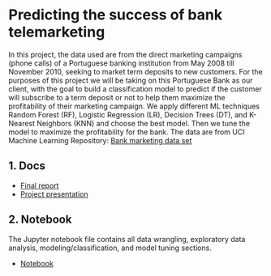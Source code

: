 # Predicting the success of bank telemarketing
In this project, the data used are from the direct marketing campaigns (phone calls) of a Portuguese banking institution from May 2008 till November 2010, seeking to market term deposits to new customers. For the purposes of this project we will be taking on this Portuguese Bank as our client, with the goal to build a classification model to predict if the customer will subscribe to a term deposit or not to help them maximize the profitability of their marketing campaign. We apply different ML techniques Random Forest (RF), Logistic Regression (LR), Decision Trees (DT), and K-Nearest Neighbors (KNN) and choose the best model. Then we tune the model to maximize the profitability for the bank. The data are from UCI Machine Learning Repository:
[Bank marketing data set](https://archive.ics.uci.edu/ml/datasets/Bank+Marketing)
## 1. Docs
- [Final report](https://github.com/atshirazi/banktelemarketing/blob/master/docs/Bank%20telemarketing%20project%20report.pdf)
- [Project presentation](https://github.com/atshirazi/banktelemarketing/blob/master/docs/Bank%20telemarketing%20presentation.pdf)
## 2. Notebook
The Jupyter notebook file contains all data wrangling, exploratory data analysis, modeling/classification, and model tuning sections.
- [Notebook](https://github.com/atshirazi/banktelemarketing/blob/master/docs/Bank%20telemarketing%20project%20report.pdf)

